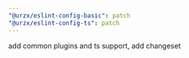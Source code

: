 ```yaml
---
"@urzx/eslint-config-basic": patch
"@urzx/eslint-config-ts": patch
---
```


add common plugins and ts support, add changeset
